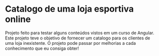# Catalogo de uma loja esportiva online

Projeto feito para testar alguns conteúdos vistos em um curso de Angular.
Este projeto teve o objetivo de fornecer um catalogo para os clientes de uma loja inexistente.
O projeto pode passar por melhorias a cada conhecimento que eu consiga obter!
